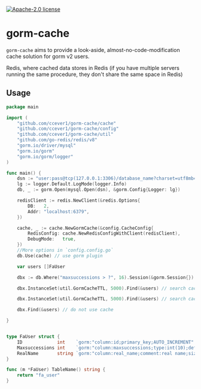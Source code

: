 [![Apache-2.0 license](https://img.shields.io/badge/license-Apache2.0-brightgreen.svg)](https://opensource.org/licenses/Apache-2.0)

# gorm-cache

`gorm-cache` aims to provide a look-aside, almost-no-code-modification cache solution for gorm v2 users.

Redis, where cached data stores in Redis (if you have multiple servers running the same procedure, they don't share the same space in Redis)

## Usage

```go
package main

import (
	"github.com/ccever1/gorm-cache/cache"
	"github.com/ccever1/gorm-cache/config"
	"github.com/ccever1/gorm-cache/util"
	"github.com/go-redis/redis/v8"
	"gorm.io/driver/mysql"
	"gorm.io/gorm"
	"gorm.io/gorm/logger"
)

func main() {
	dsn := "user:pass@tcp(127.0.0.1:3306)/database_name?charset=utf8mb4"
	lg := logger.Default.LogMode(logger.Info)
	db, _ := gorm.Open(mysql.Open(dsn), &gorm.Config{Logger: lg})

	redisClient := redis.NewClient(&redis.Options{
		DB:   2,
		Addr: "localhost:6379",
	})

	cache, _ := cache.NewGormCache(&config.CacheConfig{
		RedisConfig: cache.NewRedisConfigWithClient(redisClient),
		DebugMode:   true,
	})
	//More options in `config.config.go`
	db.Use(cache) // use gorm plugin

	var users []FaUser

	dbx := db.Where("maxsuccessions > ?", 16).Session(&gorm.Session{})

	dbx.InstanceSet(util.GormCacheTTL, 5000).Find(&users) // search cache not hit, objects cached

	dbx.InstanceSet(util.GormCacheTTL, 5000).Find(&users) // search cache hit

	dbx.Find(&users) // do not use cache

}


type FaUser struct {
	ID             int    `gorm:"column:id;primary_key;AUTO_INCREMENT" json:"id"`                                                // ID
	Maxsuccessions int    `gorm:"column:maxsuccessions;type:int(10);default:1;NOT NULL;comment:Maximum consecutive login days;" json:"maxsuccessions"` // 
	RealName       string `gorm:"column:real_name;comment:real name;size:50;" json:"real_name"`                                       // 
}

func (m *FaUser) TableName() string {
	return "fa_user"
}

```

